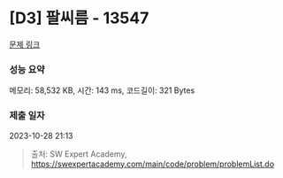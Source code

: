 # [D3] 팔씨름 - 13547 

[문제 링크](https://swexpertacademy.com/main/code/problem/problemDetail.do?contestProbId=AX6PP9G6p1sDFAS9) 

### 성능 요약

메모리: 58,532 KB, 시간: 143 ms, 코드길이: 321 Bytes

### 제출 일자

2023-10-28 21:13



> 출처: SW Expert Academy, https://swexpertacademy.com/main/code/problem/problemList.do